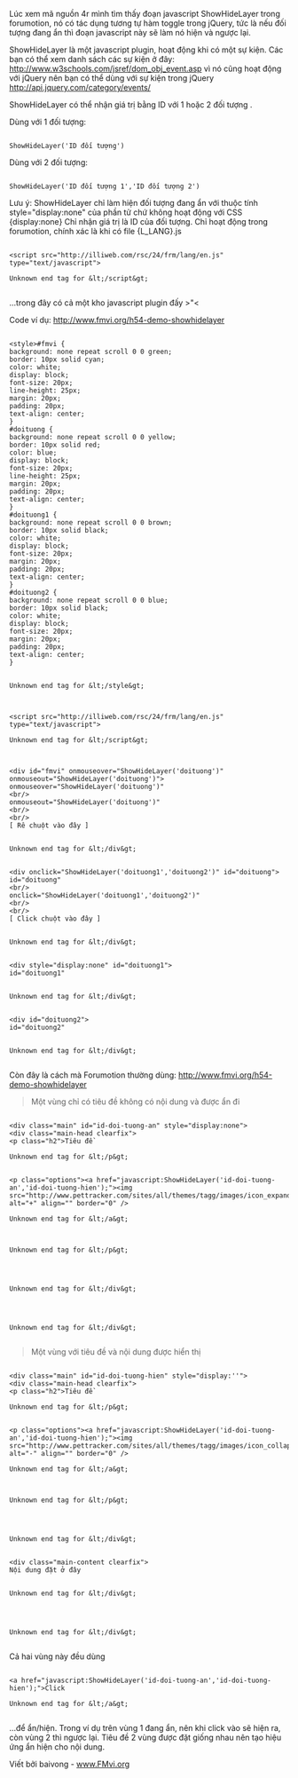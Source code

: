 Lúc xem mã nguồn 4r mình tìm thấy đoạn javascript ShowHideLayer trong forumotion, nó có tác dụng tương tự hàm toggle trong jQuery, tức là nếu đối tượng đang ẩn thì đoạn javascript này sẽ làm nó hiện và ngược lại.

ShowHideLayer là một javascript plugin, hoạt động khi có một sự kiện. Các bạn có thể xem danh sách các sự kiện ở đây: http://www.w3schools.com/jsref/dom_obj_event.asp vì nó cũng hoạt động với jQuery nên bạn có thể dùng với sự kiện trong jQuery http://api.jquery.com/category/events/

ShowHideLayer có thể nhận giá trị bằng ID với 1 hoặc 2 đối tượng .

Dùng với 1 đối tượng:

```

ShowHideLayer('ID đối tượng')
```

Dùng với 2 đối tượng:

```

ShowHideLayer('ID đối tượng 1','ID đối tượng 2')
```


Lưu ý: ShowHideLayer chỉ làm hiện đối tượng đang ẩn với thuộc tính style="display:none" của phần tử chứ không hoạt động với CSS {display:none}
Chỉ nhận giá trị là ID của đối tượng.
Chỉ hoạt động trong forumotion, chính xác là khi có file {L\_LANG}.js

```

<script src="http://illiweb.com/rsc/24/frm/lang/en.js" type="text/javascript">

Unknown end tag for &lt;/script&gt;


```

...trong đây có cả một kho javascript plugin đấy >"<

Code ví dụ: http://www.fmvi.org/h54-demo-showhidelayer

```

<style>#fmvi {
background: none repeat scroll 0 0 green;
border: 10px solid cyan;
color: white;
display: block;
font-size: 20px;
line-height: 25px;
margin: 20px;
padding: 20px;
text-align: center;
}
#doituong {
background: none repeat scroll 0 0 yellow;
border: 10px solid red;
color: blue;
display: block;
font-size: 20px;
line-height: 25px;
margin: 20px;
padding: 20px;
text-align: center;
}
#doituong1 {
background: none repeat scroll 0 0 brown;
border: 10px solid black;
color: white;
display: block;
font-size: 20px;
margin: 20px;
padding: 20px;
text-align: center;
}
#doituong2 {
background: none repeat scroll 0 0 blue;
border: 10px solid black;
color: white;
display: block;
font-size: 20px;
margin: 20px;
padding: 20px;
text-align: center;
}


Unknown end tag for &lt;/style&gt;



<script src="http://illiweb.com/rsc/24/frm/lang/en.js" type="text/javascript">

Unknown end tag for &lt;/script&gt;



<div id="fmvi" onmouseover="ShowHideLayer('doituong')" onmouseout="ShowHideLayer('doituong')">
onmouseover="ShowHideLayer('doituong')"
<br/>
onmouseout="ShowHideLayer('doituong')"
<br/>
<br/>
[ Rê chuột vào đây ]


Unknown end tag for &lt;/div&gt;


<div onclick="ShowHideLayer('doituong1','doituong2')" id="doituong">
id="doituong"
<br/>
onclick="ShowHideLayer('doituong1','doituong2')"
<br/>
<br/>
[ Click chuột vào đây ]


Unknown end tag for &lt;/div&gt;


<div style="display:none" id="doituong1">
id="doituong1"


Unknown end tag for &lt;/div&gt;


<div id="doituong2">
id="doituong2"


Unknown end tag for &lt;/div&gt;


```



Còn đây là cách mà Forumotion thường dùng: http://www.fmvi.org/h54-demo-showhidelayer

> Một vùng chỉ có tiêu đề không có nội dung và được ẩn đi

```

<div class="main" id="id-doi-tuong-an" style="display:none">
<div class="main-head clearfix">
<p class="h2">Tiêu đề

Unknown end tag for &lt;/p&gt;


<p class="options"><a href="javascript:ShowHideLayer('id-doi-tuong-an','id-doi-tuong-hien');"><img src="http://www.pettracker.com/sites/all/themes/tagg/images/icon_expand.gif" alt="+" align="" border="0" />

Unknown end tag for &lt;/a&gt;



Unknown end tag for &lt;/p&gt;




Unknown end tag for &lt;/div&gt;




Unknown end tag for &lt;/div&gt;


```

> Một vùng với tiêu đề và nội dung được hiển thị

```

<div class="main" id="id-doi-tuong-hien" style="display:''">
<div class="main-head clearfix">
<p class="h2">Tiêu đề

Unknown end tag for &lt;/p&gt;


<p class="options"><a href="javascript:ShowHideLayer('id-doi-tuong-an','id-doi-tuong-hien');"><img src="http://www.pettracker.com/sites/all/themes/tagg/images/icon_collapse.gif" alt="-" align="" border="0" />

Unknown end tag for &lt;/a&gt;



Unknown end tag for &lt;/p&gt;




Unknown end tag for &lt;/div&gt;


<div class="main-content clearfix">
Nội dung đặt ở đây


Unknown end tag for &lt;/div&gt;




Unknown end tag for &lt;/div&gt;


```

Cả hai vùng này đều dùng

```

<a href="javascript:ShowHideLayer('id-doi-tuong-an','id-doi-tuong-hien');">Click

Unknown end tag for &lt;/a&gt;


```

...để ẩn/hiện.
Trong ví dụ trên vùng 1 đang ẩn, nên khi click vào sẽ hiện ra, còn vùng 2 thì ngược lại. Tiêu đề 2 vùng được đặt giống nhau nên tạo hiệu ứng ẩn hiện cho nội dung.

Viết bởi baivong - www.FMvi.org